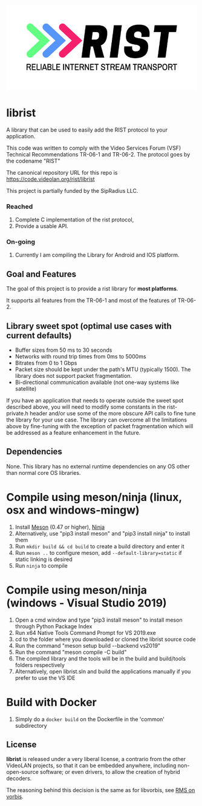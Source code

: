 ![librist logo](librist_logo.png)

# librist

A library that can be used to easily add the RIST protocol to your application.

This code was written to comply with the Video Services Forum (VSF) Technical Recommendations TR-06-1 and TR-06-2. The protocol goes by the codename "RIST"

The canonical repository URL for this repo is https://code.videolan.org/rist/librist

This project is partially funded by the SipRadius LLC.

### Reached
1. Complete C implementation of the rist protocol,
2. Provide a usable API.

### On-going
1. Currently I am compiling the Library for Android and IOS platform.

## Goal and Features

The goal of this project is to provide a rist library for **most platforms**.

It supports all features from the TR-06-1 and most of the features of TR-06-2.

## Library sweet spot (optimal use cases with current defaults)

- Buffer sizes from 50 ms to 30 seconds
- Networks with round trip times from 0ms to 5000ms
- Bitrates from 0 to 1 Gbps
- Packet size should be kept under the path's MTU (typically 1500). The library does not support packet fragmentation.
- Bi-directional communication available (not one-way systems like satellite)

If you have an application that needs to operate outside the sweet spot described above, you will need to modify some constants in the rist-private.h header and/or use some of the more obscure API calls to fine tune the library for your use case. The library can overcome all the limitations above by fine-tuning with the exception of packet fragmentation which will be addressed as a feature enhancement in the future.

## Dependencies

None. This library has no external runtime dependencies on any OS other than normal core OS libraries.

# Compile using meson/ninja (linux, osx and windows-mingw)

1. Install [Meson](https://mesonbuild.com/) (0.47 or higher), [Ninja](https://ninja-build.org/)
2. Alternatively, use "pip3 install meson" and "pip3 install ninja" to install them
3. Run `mkdir build && cd build` to create a build directory and enter it
4. Run `meson ..` to configure meson, add `--default-library=static` if static linking is desired
5. Run `ninja` to compile

# Compile using meson/ninja (windows - Visual Studio 2019)

1. Open a cmd window and type "pip3 install meson" to install meson through Python Package Index
2. Run x64 Native Tools Command Prompt for VS 2019.exe
3. cd to the folder where you downloaded or cloned the librist source code
4. Run the command "meson setup build --backend vs2019"
5. Run the command "meson compile -C build"
6. The compiled library and the tools will be in the build and build/tools folders respectively
7. Alternatively, open librist.sln and build the applications manually if you prefer to use the VS IDE

# Build with Docker

1. Simply do a `docker build` on the Dockerfile in the 'common' subdirectory


## License

**librist** is released under a very liberal license, a contrario from the other VideoLAN projects, so that it can be embedded anywhere, including non-open-source software; or even drivers, to allow the creation of hybrid decoders.

The reasoning behind this decision is the same as for libvorbis, see [RMS on vorbis](https://lwn.net/2001/0301/a/rms-ov-license.php3).
